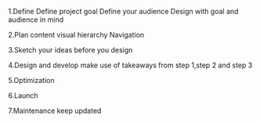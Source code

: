 1.Define
    Define project goal
    Define your audience
    Design with goal and audience in mind

2.Plan 
    content
    visual hierarchy
    Navigation

3.Sketch your ideas before you design

4.Design and develop
    make use of takeaways from step 1,step 2 and step 3

5.Optimization

6.Launch

7.Maintenance
    keep updated